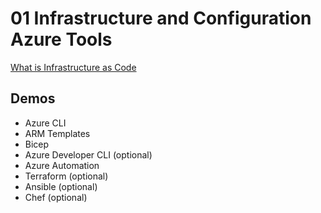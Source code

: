 # 01 Infrastructure and Configuration Azure Tools

[What is Infrastructure as Code](https://docs.microsoft.com/en-us/devops/deliver/what-is-infrastructure-as-code)

## Demos

- Azure CLI
- ARM Templates
- Bicep
- Azure Developer CLI (optional)
- Azure Automation
- Terraform (optional)
- Ansible (optional)
- Chef (optional)